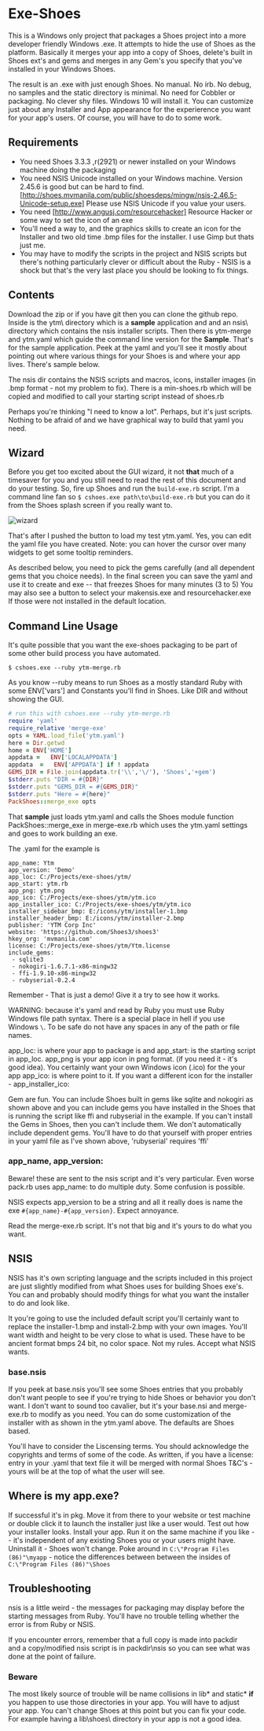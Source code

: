 # Exe-Shoes 

This is a Windows only project that packages a Shoes project into a more 
developer friendly Windows .exe. It attempts to hide the use of Shoes as
the platform. Basically it merges your app into a copy of Shoes, delete's
built in Shoes ext's and gems and merges in any Gem's you specify that you've
installed in your Windows Shoes.

The result is an .exe with just enough Shoes. No manual. No irb. No debug, no
samples and the static directory is minimal. No need for Cobbler or packaging. 
No clever shy files. Windows 10 will install it. You can customize just about
any Installer and App appearance for the experierence you want for your app's
users.   Of course, you will have to do to some work. 


## Requirements 

* You need Shoes 3.3.3 ,r(2921) or newer installed on your Windows machine doing the 
  packaging
* You need NSIS Unicode installed on your Windows machine. Version 2.45.6 is good
  but can be hard to find. [http://shoes.mvmanila.com/public/shoesdeps/mingw/nsis-2.46.5-Unicode-setup.exe]
  Please use NSIS Unicode if you value your users. 
* You need [http://www.angusj.com/resourcehacker] Resource Hacker or some way
  to set the icon of an exe
* You'll need a way to, and the graphics skills to create an icon for the Installer and two old time .bmp files
  for the installer. I use Gimp but thats just me. 
* You may have to modify the scripts in the project and NSIS scripts but there's 
  nothing particularly clever or difficult about the Ruby - NSIS is a shock but
  that's the very last place you should be looking to fix things. 

## Contents 

Download the zip or if you have git then you can clone the github repo.
Inside is the ytm\ directory which is a **sample** application
and and an nsis\ directory which contains the nsis installer scripts. Then there is ytm-merge and ytm.yaml which
guide the command line version for the **Sample**. That's for the sample application.  Peek at the yaml
and you'll see it mostly about pointing out where various things for your Shoes is and where your app lives. 
There's sample below. 

The nsis dir contains the NSIS scripts and macros, icons, installer images (in .bmp format - not my problem to
fix). There is a min-shoes.rb which will be copied and modified to call your starting script
instead of shoes.rb

Perhaps you're thinking "I need to know a lot". Perhaps, but it's just scripts.
Nothing to be afraid of and we have graphical way to build that yaml you need. 

## Wizard

Before you get too excited about the GUI wizard, it not __that__ much of a timesaver for
you and you still need to read the rest of this document and do your testing. So, fire up Shoes and run the
`build-exe.rb` script. I'm a command line fan so `$ cshoes.exe path\to\build-exe.rb` but you can do it from 
the Shoes splash screen if you really want to.

![wizard](https://cloud.githubusercontent.com/assets/222691/25981983/f88ee538-3695-11e7-993b-9a6eb4ef2593.png)

That's after I pushed the button to load my test ytm.yaml. Yes, you can edit the yaml file
you have created. Note: you can hover the cursor over many widgets to get some tooltip reminders.

As described below, you need to pick the gems carefully (and all dependent gems that you choice needs). In the 
final screen you can save the yaml and use it to create and exe -- that freezes Shoes for many minutes (3 to 5)
You may also see a button to select your makensis.exe and resourcehacker.exe If those were not installed
in the default location. 

## Command Line Usage 

It's quite possible that you want the exe-shoes packaging to be part of
some other build process you have automated. 

`$ cshoes.exe --ruby ytm-merge.rb`

As you know --ruby means to run Shoes as a mostly standard Ruby with some
ENV['vars'] and Constants you'll find in Shoes. Like DIR and without showing the GUI.

```ruby
# run this with cshoes.exe --ruby ytm-merge.rb
require 'yaml'
require_relative 'merge-exe'
opts = YAML.load_file('ytm.yaml')
here = Dir.getwd
home = ENV['HOME']
appdata =   ENV['LOCALAPPDATA']
appdata  =   ENV['APPDATA'] if ! appdata
GEMS_DIR = File.join(appdata.tr('\\','\/'), 'Shoes','+gem')
$stderr.puts "DIR = #{DIR}"
$stderr.puts "GEMS_DIR = #{GEMS_DIR}"
$stderr.puts "Here = #{here}"
PackShoes::merge_exe opts
```

That **sample** just loads ytm.yaml and calls the Shoes module function
PackShoes::merge_exe in merge-exe.rb which uses the ytm.yaml settings and goes
to work building an exe. 

The .yaml for the example is 
```
app_name: Ytm
app_version: 'Demo'
app_loc: C:/Projects/exe-shoes/ytm/
app_start: ytm.rb
app_png: ytm.png
app_ico: C:/Projects/exe-shoes/ytm/ytm.ico
app_installer_ico: C:/Projects/exe-shoes/ytm/ytm.ico
installer_sidebar_bmp: E:/icons/ytm/installer-1.bmp
installer_header_bmp: E:/icons/ytm/installer-2.bmp
publisher: 'YTM Corp Inc'
website: 'https://github.com/Shoes3/shoes3'
hkey_org: 'mvmanila.com'
license: C:/Projects/exe-shoes/ytm/Ytm.license
include_gems:
 - sqlite3
 - nokogiri-1.6.7.1-x86-mingw32
 - ffi-1.9.10-x86-mingw32
 - rubyserial-0.2.4
```
 Remember - That is just a demo!  Give it a try to see how it works. 
 
 WARNING: because it's yaml and read by Ruby you must use Ruby Windows file path
 syntax. There is a special place in hell if you use Windows `\`. To be safe
 do not have any spaces in any of the path or file names. 
 
 app_loc: is where your app to package is and app_start: is the starting script
 in app_loc. app_png is your app icon in png format. (if you need it - it's good idea). 
 You certainly want your own Windows icon (.ico) for the your app app_ico: is
 where point to it. If you want a different icon for the installer - app_installer_ico:
 
 Gem are fun. You can include Shoes built in gems like sqlite and nokogiri as shown above
 and you can include gems you have installed in the Shoes that is running the script
 like ffi and rubyserial in the example. If you can't install the Gems in Shoes, then you can't include them.
 We don't automatically include dependent gems. You'll have to do that yourself with
 proper entries in your yaml file as I've shown above, 'rubyserial' requires 'ffi'
 
### app_name, app_version:

Beware! these are sent to the nsis script and it's very particular. Even worse
pack.rb uses app_name: to do multiple duty. Some confusion is possible. 

NSIS expects app_version to be a string and all it really does is name the exe
`#{app_name}-#{app_version}`. Expect annoyance. 

Read the merge-exe.rb script. It's not that big and it's yours to do what
you want.

## NSIS

NSIS has it's own scripting language and the scripts included in this project
are just slightly modified from what Shoes uses for building Shoes exe's.  
You can and probably should modify things for what you want the installer 
to do and look like.

It you're going to use the included default script you'll certainly want to 
replace the installer-1.bmp and install-2.bmp with your own images. You'll want
width and height to be very close to what is used. These have to be ancient format bmps
24 bit, no color space.  Not my rules. Accept what NSIS wants. 

### base.nsis

If you peek at base.nsis you'll see some Shoes entries that you probably 
don't want people to see if you're trying to hide Shoes or behavior you 
don't want. I don't want to sound too cavalier, but it's your base.nsi and merge-exe.rb
to modify as you need. You can do some customization of the installer with as shown in
the ytm.yaml above. The defaults are Shoes based. 

You'll have to consider the Liscensing terms. You should acknowledge the copyrights and terms 
of some of the code. As written, if you have a license: entry in your .yaml 
that text file it will be merged with normal Shoes T&C's - yours will be at the
top of what the user will see.

## Where is my app.exe?

If successful it's in pkg\. Move it from there to your website or test machine
or double click it to launch the installer just like a user would. Test out how your installer
looks. Install your app. Run it on the same machine if you like -- it's independent
of any existing Shoes you or your users might have.  Uninstall it - Shoes won't change.
Poke around in `C:\"Program Files (86)"\myapp` - notice the differences between between
the insides of `C:\"Program Files (86)"\Shoes`


## Troubleshooting
nsis is a little weird - the messages for packaging may display 
before the starting messages from Ruby.  You'll have no trouble telling whether
the error is from Ruby or NSIS. 

If you encounter errors, remember that a full copy is made into packdir\
and a copy/modified nsis script is in packdir\nsis so you can see what was
done at the point of failure.

### Beware 

The most likely source of trouble will be name collisions in lib\* and static\*
__if__ you happen to use those directories in your app. You will have to adjust
your app. You can't change Shoes at this point but you can fix your code. For example
having a lib\shoes\ directory in your app is not a good idea.


 


